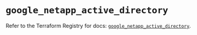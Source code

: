 # `google_netapp_active_directory`

Refer to the Terraform Registry for docs: [`google_netapp_active_directory`](https://registry.terraform.io/providers/hashicorp/google/6.36.0/docs/resources/netapp_active_directory).
